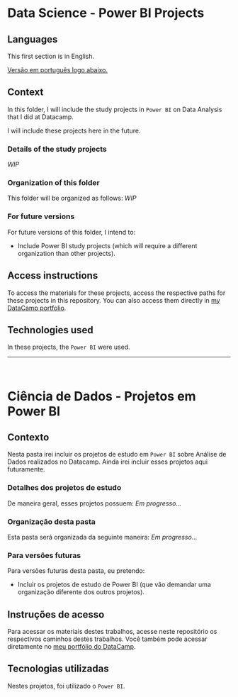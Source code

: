 # Data Science - Power BI Projects
 ## Languages
 This first section is in English. 
 
 [Versão em português logo abaixo.](#portuguese)
 
 ## Context
 In this folder, I will include the study projects in ```Power BI``` on Data Analysis that I did at Datacamp.

I will include these projects here in the future.

### Details of the study projects
*WIP*

### Organization of this folder
This folder will be organized as follows:
*WIP*

### For future versions
For future versions of this folder, I intend to:
- Include Power BI study projects (which will require a different organization than other projects).

## Access instructions
To access the materials for these projects, access the respective paths for these projects in this repository. You can also access them directly in [my DataCamp portfolio](https://www.datacamp.com/portfolio/joaovictor-ne).

## Technologies used
In these projects, the ```Power BI``` were used.
 
 ____
 <br>
 
 # <p id="portuguese">Ciência de Dados - Projetos em Power BI</p>
 ## Contexto
Nesta pasta irei incluir os projetos de estudo em ```Power BI``` sobre Análise de Dados realizados no Datacamp.
Ainda irei incluir esses projetos aqui futuramente.

### Detalhes dos projetos de estudo
De maneira geral, esses projetos possuem:
*Em progresso...*

### Organização desta pasta
Esta pasta será organizada da seguinte maneira:
*Em progresso...*

### Para versões futuras
Para versões futuras desta pasta, eu pretendo:
- Incluir os projetos de estudo de Power BI (que vão demandar uma organização diferente dos outros projetos).
 
 ## Instruções de acesso
 Para acessar os materiais destes trabalhos, acesse neste repositório os respectivos caminhos destes trabalhos. Você também pode acessar diretamente no [meu portfólio do DataCamp](https://www.datacamp.com/portfolio/joaovictor-ne). 
 
 ## Tecnologias utilizadas
 Nestes projetos, foi utilizado o ```Power BI```.

